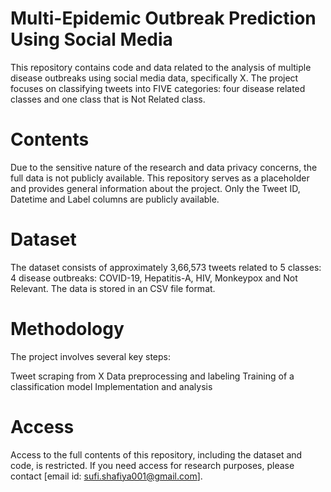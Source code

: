 # Multi-Epidemic Outbreak Prediction Using Social Media
This repository contains code and data related to the analysis of multiple disease outbreaks using social media data, specifically X. The project focuses on classifying tweets into FIVE categories: four disease related classes and one class that is Not Related class.
# Contents
Due to the sensitive nature of the research and data privacy concerns, the full data is not publicly available. This repository serves as a placeholder and provides general information about the project. Only the Tweet ID, Datetime and Label columns are publicly available.
# Dataset
The dataset consists of approximately 3,66,573 tweets related to 5 classes:
4 disease outbreaks: COVID-19, Hepatitis-A, HIV, Monkeypox and Not Relevant. 
The data is stored in an CSV file format.
# Methodology
The project involves several key steps:

Tweet scraping from X
Data preprocessing and labeling
Training of a classification model
Implementation and analysis
# Access
Access to the full contents of this repository, including the dataset and code, is restricted. If you need access for research purposes, please contact [email id: sufi.shafiya001@gmail.com].
